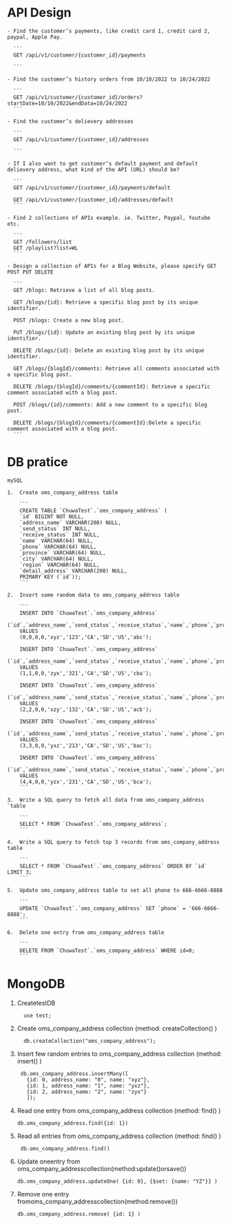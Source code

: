 # API Design

    - Find the customer’s payments, like credit card 1, credit card 2, paypal, Apple Pay.

      ```
      GET /api/v1/customer/{customer_id}/payments

      ```

    - Find the customer’s history orders from 10/10/2022 to 10/24/2022

      ```
      GET /api/v1/customer/{customer_id}/orders?startDate=10/10/2022&endData=10/24/2022
      ```

    - Find the customer’s delievery addresses

      ```
      GET /api/v1/customer/{customer_id}/addresses

      ```

    - If I also want to get customer’s default payment and default delievery address, what kind of the API (URL) should be?

      ```
      GET /api/v1/customer/{customer_id}/payments/default

      GET /api/v1/customer/{customer_id}/addresses/default
      ```

    - Find 2 collections of APIs example. ie. Twitter, Paypal, Youtube etc.

      ```
      GET /followers/list
      GET /playlist?list=WL
      ```

    - Design a collection of APIs for a Blog Website, please specify GET POST PUT DELETE

      ```
      GET /blogs: Retrieve a list of all blog posts.

      GET /blogs/{id}: Retrieve a specific blog post by its unique identifier.

      POST /blogs: Create a new blog post.

      PUT /blogs/{id}: Update an existing blog post by its unique identifier.

      DELETE /blogs/{id}: Delete an existing blog post by its unique identifier.

      GET /blogs/{blogId}/comments: Retrieve all comments associated with a specific blog post.

      DELETE /blogs/{blogId}/comments/{commentId}: Retrieve a specific comment associated with a blog post.

      POST /blogs/{id}/comments: Add a new comment to a specific blog post.

      DELETE /blogs/{blogId}/comments/{commentId}:Delete a specific comment associated with a blog post.
      ```

# DB pratice

    mySQL

    1.  Create oms_company_address table

        ```
        CREATE TABLE `ChuwaTest`.`oms_company_address` (
        `id` BIGINT NOT NULL,
        `address_name` VARCHAR(200) NULL,
        `send_status` INT NULL,
        `receive_status` INT NULL,
        `name` VARCHAR(64) NULL,
        `phone` VARCHAR(64) NULL,
        `province` VARCHAR(64) NULL,
        `city` VARCHAR(64) NULL,
        `region` VARCHAR(64) NULL,
        `detail_address` VARCHAR(200) NULL,
        PRIMARY KEY (`id`));
        ```

    2.  Insert some random data to oms_company_address table

        ```
        INSERT INTO `ChuwaTest`.`oms_company_address`
        (`id`,`address_name`,`send_status`,`receive_status`,`name`,`phone`,`province`,`city`,`region`,`detail_address`)
        VALUES
        (0,0,0,0,'xyz','123','CA','SD','US','abc');

        INSERT INTO `ChuwaTest`.`oms_company_address`
        (`id`,`address_name`,`send_status`,`receive_status`,`name`,`phone`,`province`,`city`,`region`,`detail_address`)
        VALUES
        (1,1,0,0,'zyx','321','CA','SD','US','cba');

        INSERT INTO `ChuwaTest`.`oms_company_address`
        (`id`,`address_name`,`send_status`,`receive_status`,`name`,`phone`,`province`,`city`,`region`,`detail_address`)
        VALUES
        (2,2,0,0,'xzy','132','CA','SD','US','acb');

        INSERT INTO `ChuwaTest`.`oms_company_address`
        (`id`,`address_name`,`send_status`,`receive_status`,`name`,`phone`,`province`,`city`,`region`,`detail_address`)
        VALUES
        (3,3,0,0,'yxz','213','CA','SD','US','bac');

        INSERT INTO `ChuwaTest`.`oms_company_address`
        (`id`,`address_name`,`send_status`,`receive_status`,`name`,`phone`,`province`,`city`,`region`,`detail_address`)
        VALUES
        (4,4,0,0,'yzx','231','CA','SD','US','bca');
        ```

    3.  Write a SQL query to fetch all data from oms_company_address `table

        ```
        SELECT * FROM `ChuwaTest`.`oms_company_address`;
        ```

    4.  Write a SQL query to fetch top 3 records from oms_company_address table

        ```
        SELECT * FROM `ChuwaTest`.`oms_company_address` ORDER BY `id` LIMIT 3;
        ```

    5.  Update oms_company_address table to set all phone to 666-6666-8888

        ```
        UPDATE `ChuwaTest`.`oms_company_address` SET `phone` = '666-6666-8888';
        ```

    6.  Delete one entry from oms_company_address table

        ```
        DELETE FROM `ChuwaTest`.`oms_company_address` WHERE id=0;
        ```

# MongoDB

1. CreatetestDB

   ```
     use test;
   ```

2. Create oms_company_address collection (method: createCollection() )

   ```
     db.createCollection("oms_company_address");
   ```

3. Insert few random entries to oms_company_address collection (method: insert() )

   ```
    db.oms_company_address.insertMany([
      {id: 0, address_name: "0", name: "xyz"},
      {id: 1, address_name: "1", name: "yxz"},
      {id: 2, address_name: "2", name: "zyx"}
      ]);
   ```

4. Read one entry from oms_company_address collection (method: find() )

   ```
   db.oms_company_address.find({id: 1})

   ```

5. Read all entries from oms_company_address collection (method: find() )

   ```
    db.oms_company_address.find()
   ```

6. Update oneentry from oms_company_addresscollection(method:update()orsave())

   ```
   db.oms_company_address.updateOne( {id: 0}, {$set: {name: "YZ"}} )
   ```

7. Remove one entry fromoms_company_addresscollection(method:remove())
   ```
   db.oms_company_address.remove( {id: 1} )
   ```
